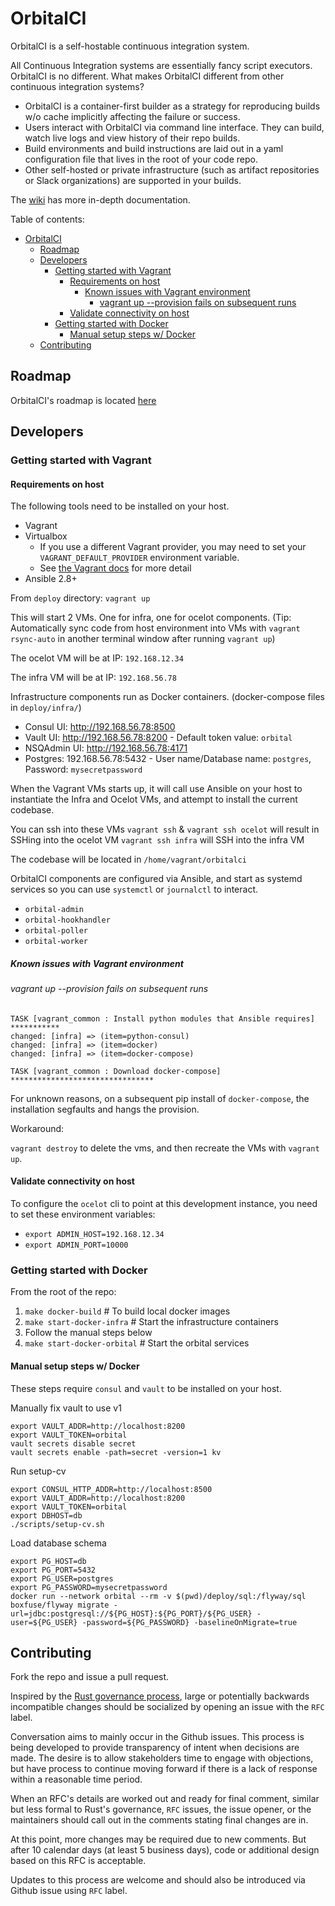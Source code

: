 # OrbitalCI

OrbitalCI is a self-hostable continuous integration system.

All Continuous Integration systems are essentially fancy script executors. OrbitalCI is no different. What makes OrbitalCI different from other continuous integration systems?

* OrbitalCI is a container-first builder as a strategy for reproducing builds w/o cache implicitly affecting the failure or success.
* Users interact with OrbitalCI via command line interface. They can build, watch live logs and view history of their repo builds.
* Build environments and build instructions are laid out in a yaml configuration file that lives in the root of your code repo.
* Other self-hosted or private infrastructure (such as artifact repositories or Slack organizations) are supported in your builds.

The [wiki](https://github.com/level11consulting/orbitalci/wiki) has more in-depth documentation.

Table of contents:
- [OrbitalCI](#orbitalci)
  - [Roadmap](#roadmap)
  - [Developers](#developers)
    - [Getting started with Vagrant](#getting-started-with-vagrant)
      - [Requirements on host](#requirements-on-host)
        - [Known issues with Vagrant environment](#known-issues-with-vagrant-environment)
          - [vagrant up --provision fails on subsequent runs](#vagrant-up---provision-fails-on-subsequent-runs)
      - [Validate connectivity on host](#validate-connectivity-on-host)
    - [Getting started with Docker](#getting-started-with-docker)
      - [Manual setup steps w/ Docker](#manual-setup-steps-w-docker)
  - [Contributing](#contributing)

## Roadmap

OrbitalCI's roadmap is located [here](roadmap.md)

## Developers
### Getting started with Vagrant
#### Requirements on host
The following tools need to be installed on your host.

* Vagrant
* Virtualbox
  * If you use a different Vagrant provider, you may need to set your `VAGRANT_DEFAULT_PROVIDER` environment variable.
  * See [the Vagrant docs](https://www.vagrantup.com/docs/providers/default.html) for more detail
* Ansible 2.8+

From `deploy` directory:
`vagrant up`

This will start 2 VMs. One for infra, one for ocelot components.
(Tip: Automatically sync code from host environment into VMs with `vagrant rsync-auto` in another terminal window after running `vagrant up`)

The ocelot VM will be at IP: `192.168.12.34`

The infra VM will be at IP: `192.168.56.78`

Infrastructure components run as Docker containers. (docker-compose files in `deploy/infra/`)

* Consul UI: http://192.168.56.78:8500
* Vault UI: http://192.168.56.78:8200 - Default token value: `orbital`
* NSQAdmin UI: http://192.168.56.78:4171
* Postgres: 192.168.56.78:5432 - User name/Database name: `postgres`, Password: `mysecretpassword`

When the Vagrant VMs starts up, it will call use Ansible on your host to instantiate the Infra and Ocelot VMs, and attempt to install the current codebase.

You can ssh into these VMs
`vagrant ssh` & `vagrant ssh ocelot` will result in SSHing into the ocelot VM
`vagrant ssh infra` will SSH into the infra VM

The codebase will be located in `/home/vagrant/orbitalci`

OrbitalCI components are configured via Ansible, and start as systemd services so you can use `systemctl` or `journalctl` to interact.
* `orbital-admin`
* `orbital-hookhandler`
* `orbital-poller`
* `orbital-worker`

##### Known issues with Vagrant environment
###### vagrant up --provision fails on subsequent runs
```
TASK [vagrant_common : Install python modules that Ansible requires] ***********
changed: [infra] => (item=python-consul)
changed: [infra] => (item=docker)
changed: [infra] => (item=docker-compose)

TASK [vagrant_common : Download docker-compose] ********************************
```

For unknown reasons, on a subsequent pip install of `docker-compose`, the installation segfaults and hangs the provision.

Workaround:

`vagrant destroy` to delete the vms, and then recreate the VMs with `vagrant up`.

#### Validate connectivity on host
To configure the `ocelot` cli to point at this development instance, you need to set these environment variables:

* `export ADMIN_HOST=192.168.12.34`
* `export ADMIN_PORT=10000`

### Getting started with Docker
From the root of the repo:

1. `make docker-build` # To build local docker images
2. `make start-docker-infra` # Start the infrastructure containers
3. Follow the manual steps below
4. `make start-docker-orbital` # Start the orbital services

#### Manual setup steps w/ Docker
These steps require `consul` and `vault` to be installed on your host.

Manually fix vault to use v1

    export VAULT_ADDR=http://localhost:8200
    export VAULT_TOKEN=orbital
    vault secrets disable secret
    vault secrets enable -path=secret -version=1 kv

Run setup-cv

    export CONSUL_HTTP_ADDR=http://localhost:8500
    export VAULT_ADDR=http://localhost:8200
    export VAULT_TOKEN=orbital
    export DBHOST=db
    ./scripts/setup-cv.sh

Load database schema

    export PG_HOST=db
    export PG_PORT=5432
    export PG_USER=postgres
    export PG_PASSWORD=mysecretpassword
    docker run --network orbital --rm -v $(pwd)/deploy/sql:/flyway/sql boxfuse/flyway migrate -url=jdbc:postgresql://${PG_HOST}:${PG_PORT}/${PG_USER} -user=${PG_USER} -password=${PG_PASSWORD} -baselineOnMigrate=true 

## Contributing 

Fork the repo and issue a pull request.

Inspired by the [Rust governance process](https://www.rust-lang.org/governance), large or potentially backwards incompatible changes should be socialized by opening an issue with the `RFC` label.

Conversation aims to mainly occur in the Github issues. This process is being developed to provide transparency of intent when decisions are made. The desire is to allow stakeholders time to engage with objections, but have process to continue moving forward if there is a lack of response within a reasonable time period.

When an RFC's details are worked out and ready for final comment, similar but less formal to Rust's governance, `RFC` issues, the issue opener, or the maintainers should call out in the comments stating final changes are in.

At this point, more changes may be required due to new comments. But after 10 calendar days (at least 5 business days), code or additional design based on this RFC is acceptable.

Updates to this process are welcome and should also be introduced via Github issue using `RFC` label. 